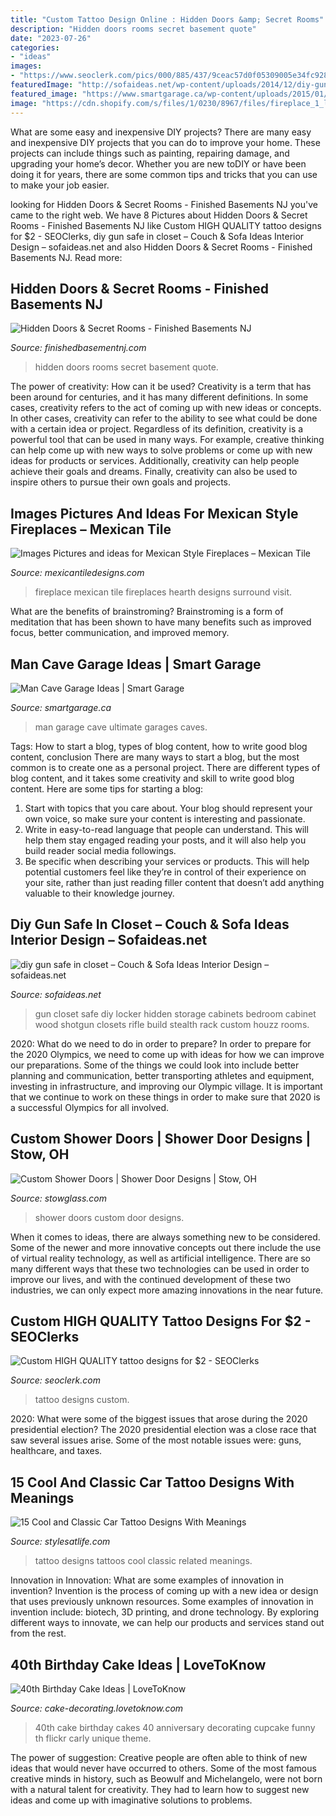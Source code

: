 ```yaml
---
title: "Custom Tattoo Design Online : Hidden Doors &amp; Secret Rooms"
description: "Hidden doors rooms secret basement quote"
date: "2023-07-26"
categories:
- "ideas"
images:
- "https://www.seoclerk.com/pics/000/885/437/9ceac57d0f05309005e34fc928bea532.jpg"
featuredImage: "http://sofaideas.net/wp-content/uploads/2014/12/diy-gun-safe-in-closet.jpg"
featured_image: "https://www.smartgarage.ca/wp-content/uploads/2015/01/Screen-Shot-2015-01-23-at-12.53.02-PM.png"
image: "https://cdn.shopify.com/s/files/1/0230/8967/files/fireplace_1_large.jpg?v=1514913274"
---
```



What are some easy and inexpensive DIY projects?
There are many easy and inexpensive DIY projects that you can do to improve your home. These projects can include things such as painting, repairing damage, and upgrading your home’s decor. Whether you are new toDIY or have been doing it for years, there are some common tips and tricks that you can use to make your job easier.

	

		
looking for Hidden Doors &amp; Secret Rooms - Finished Basements NJ you've came to the right web. We have 8 Pictures about Hidden Doors &amp; Secret Rooms - Finished Basements NJ like Custom HIGH QUALITY tattoo designs for $2 - SEOClerks, diy gun safe in closet – Couch &amp; Sofa Ideas Interior Design – sofaideas.net and also Hidden Doors &amp; Secret Rooms - Finished Basements NJ. Read more:
		
    
## Hidden Doors &amp; Secret Rooms - Finished Basements NJ

<img loading=lazy src="https://finishedbasementnj.com/wp-content/uploads/2018/12/IMG_2892.jpg" onerror="this.onerror=null;this.src='https://tse3.mm.bing.net/th?id=OIP.SjbiZ7J0xI-ZQYHRB-wVlAHaJ4&amp;pid=15.1';" alt="Hidden Doors &amp; Secret Rooms - Finished Basements NJ">

_Source: finishedbasementnj.com_

>hidden doors rooms secret basement quote. 

	

The power of creativity: How can it be used?
Creativity is a term that has been around for centuries, and it has many different definitions. In some cases, creativity refers to the act of coming up with new ideas or concepts. In other cases, creativity can refer to the ability to see what could be done with a certain idea or project. Regardless of its definition, creativity is a powerful tool that can be used in many ways. For example, creative thinking can help come up with new ways to solve problems or come up with new ideas for products or services. Additionally, creativity can help people achieve their goals and dreams. Finally, creativity can also be used to inspire others to pursue their own goals and projects.

    
## Images Pictures And Ideas For Mexican Style Fireplaces – Mexican Tile

<img loading=lazy src="https://cdn.shopify.com/s/files/1/0230/8967/files/fireplace_1_large.jpg?v=1514913274" onerror="this.onerror=null;this.src='https://tse1.mm.bing.net/th?id=OIP.eSEgK5Amgku6SeAtA7xUmAHaFj&amp;pid=15.1';" alt="Images Pictures and ideas for Mexican Style Fireplaces – Mexican Tile">

_Source: mexicantiledesigns.com_

>fireplace mexican tile fireplaces hearth designs surround visit. 

	

What are the benefits of brainstroming?
Brainstroming is a form of meditation that has been shown to have many benefits such as improved focus, better communication, and improved memory.

    
## Man Cave Garage Ideas | Smart Garage

<img loading=lazy src="https://www.smartgarage.ca/wp-content/uploads/2015/01/Screen-Shot-2015-01-23-at-12.53.02-PM.png" onerror="this.onerror=null;this.src='https://tse3.mm.bing.net/th?id=OIP.AnP86CXiCLAVUf9kLSVBbAHaF7&amp;pid=15.1';" alt="Man Cave Garage Ideas | Smart Garage">

_Source: smartgarage.ca_

>man garage cave ultimate garages caves. 

	

Tags: How to start a blog, types of blog content, how to write good blog content, conclusion
There are many ways to start a blog, but the most common is to create one as a personal project. There are different types of blog content, and it takes some creativity and skill to write good blog content. Here are some tips for starting a blog:
1. Start with topics that you care about. Your blog should represent your own voice, so make sure your content is interesting and passionate.
2. Write in easy-to-read language that people can understand. This will help them stay engaged reading your posts, and it will also help you build reader social media followings.
3. Be specific when describing your services or products. This will help potential customers feel like they’re in control of their experience on your site, rather than just reading filler content that doesn’t add anything valuable to their knowledge journey. 

    
## Diy Gun Safe In Closet – Couch &amp; Sofa Ideas Interior Design – Sofaideas.net

<img loading=lazy src="http://sofaideas.net/wp-content/uploads/2014/12/diy-gun-safe-in-closet.jpg" onerror="this.onerror=null;this.src='https://tse2.mm.bing.net/th?id=OIP.bpC6oPzaN2UuRXlLWxdSygHaJ4&amp;pid=15.1';" alt="diy gun safe in closet – Couch &amp; Sofa Ideas Interior Design – sofaideas.net">

_Source: sofaideas.net_

>gun closet safe diy locker hidden storage cabinets bedroom cabinet wood shotgun closets rifle build stealth rack custom houzz rooms. 

	

2020: What do we need to do in order to prepare?
In order to prepare for the 2020 Olympics, we need to come up with ideas for how we can improve our preparations. Some of the things we could look into include better planning and communication, better transporting athletes and equipment, investing in infrastructure, and improving our Olympic village. It is important that we continue to work on these things in order to make sure that 2020 is a successful Olympics for all involved.

    
## Custom Shower Doors | Shower Door Designs | Stow, OH

<img loading=lazy src="https://cdn.websites.hibu.com/65a892171ec241c0897144c6b39804a8/dms3rep/multi/desktop/10489586.jpg" onerror="this.onerror=null;this.src='https://tse1.mm.bing.net/th?id=OIP.q5mMELiVKvEZXfQdxFRyNAHaJ4&amp;pid=15.1';" alt="Custom Shower Doors | Shower Door Designs | Stow, OH">

_Source: stowglass.com_

>shower doors custom door designs. 

	

When it comes to ideas, there are always something new to be considered. Some of the newer and more innovative concepts out there include the use of virtual reality technology, as well as artificial intelligence. There are so many different ways that these two technologies can be used in order to improve our lives, and with the continued development of these two industries, we can only expect more amazing innovations in the near future.

    
## Custom HIGH QUALITY Tattoo Designs For $2 - SEOClerks

<img loading=lazy src="https://www.seoclerk.com/pics/000/885/437/9ceac57d0f05309005e34fc928bea532.jpg" onerror="this.onerror=null;this.src='https://tse2.mm.bing.net/th?id=OIP.nOrFfQ8FMJAF40_JKL6lMgHaKk&amp;pid=15.1';" alt="Custom HIGH QUALITY tattoo designs for $2 - SEOClerks">

_Source: seoclerk.com_

>tattoo designs custom. 

	

2020: What were some of the biggest issues that arose during the 2020 presidential election?
The 2020 presidential election was a close race that saw several issues arise. Some of the most notable issues were: guns, healthcare, and taxes.

    
## 15 Cool And Classic Car Tattoo Designs With Meanings

<img loading=lazy src="http://www.menstattooideas.net/tattooimages/2016/04/car-tattoos-11.jpg" onerror="this.onerror=null;this.src='https://tse2.mm.bing.net/th?id=OIP.g4sD7Z9i9uOxo5v65rQuyAHaKy&amp;pid=15.1';" alt="15 Cool and Classic Car Tattoo Designs With Meanings">

_Source: stylesatlife.com_

>tattoo designs tattoos cool classic related meanings. 

	

Innovation in Innovation: What are some examples of innovation in invention?
Invention is the process of coming up with a new idea or design that uses previously unknown resources. Some examples of innovation in invention include: biotech, 3D printing, and drone technology. By exploring different ways to innovate, we can help our products and services stand out from the rest.

    
## 40th Birthday Cake Ideas | LoveToKnow

<img loading=lazy src="https://cf.ltkcdn.net/cake-decorating/images/std/111551-319x425-40thBirthdayCake.jpg" onerror="this.onerror=null;this.src='https://tse3.mm.bing.net/th?id=OIP.laaoekMQ5oHRI1AZLXSg_AHaJ3&amp;pid=15.1';" alt="40th Birthday Cake Ideas | LoveToKnow">

_Source: cake-decorating.lovetoknow.com_

>40th cake birthday cakes 40 anniversary decorating cupcake funny th flickr carly unique theme. 

	

The power of suggestion:
Creative people are often able to think of new ideas that would never have occurred to others. Some of the most famous creative minds in history, such as Beowulf and Michelangelo, were not born with a natural talent for creativity. They had to learn how to suggest new ideas and come up with imaginative solutions to problems.

